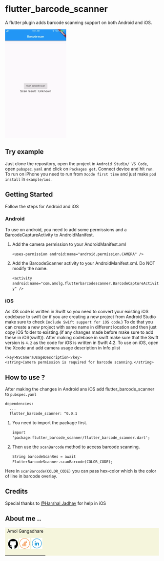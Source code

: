# flutter_barcode_scanner

A flutter plugin adds barcode scanning support on both Android and iOS.

![Demo gif](https://github.com/AmolGangadhare/MyProfileRepo/blob/master/flutter_barcode_scanning_demo.gif "Demo")


## Try example
Just clone the repository, open the project in `Android Studio/ VS Code`, open `pubspec.yaml` and click on `Packages get`.
Connect device and hit `run`. To run on iPhone you need to run from `Xcode first time` and just make `pod install` in `example/ios`.

## Getting Started 
Follow the steps for Android and iOS

### Android

To use on android, you need to add some permissions and a BarcodeCaptureActivity to AndroidManifest.
1. Add the camera permission to your AndroidManifest.xml

    `<uses-permission android:name="android.permission.CAMERA" />`

2. Add the BarcodeScanner activity to your AndroidManifest.xml. Do NOT modify the name.

    `<activity android:name="com.amolg.flutterbarcodescanner.BarcodeCaptureActivity" />`

### iOS

As iOS code is written in Swift so you need to convert your existing iOS codebase to swift (or if you are creating a new project from Android Studio make sure to check `Include Swift support for iOS code`.) 
To do that you can create a new project with same name in different location and then just copy iOS folder to existing.(if any changes made before make sure to add these in iOS(swift)).
After making codebase in swift make sure that the Swift version is `4.2` as the code for iOS is written in Swift 4.2. 
To use on iOS, open the Xcode and add camera usage description in Info.plist

    <key>NSCameraUsageDescription</key>
    <string>Camera permission is required for barcode scanning.</string>

## How to use ?

After making the changes in Android ans iOS add flutter_barcode_scanner to `pubspec.yaml`
    
    dependencies:
      ...
      flutter_barcode_scanner: ^0.0.1

1. You need to import the package first.

    `import 'package:flutter_barcode_scanner/flutter_barcode_scanner.dart';`
    
2. Then use the `scanBarcode` method to access barcode scanning.
    
    `String barcodeScanRes = await FlutterBarcodeScanner.scanBarcode(COLOR_CODE);`

Here in `scanBarcode(COLOR_CODE)` you can pass hex-color which is the color of line in barcode overlay.

## Credits
Special thanks to [@Harshal Jadhav](https://github.com/harshalrj25) for help in iOS

## About me ..

<table style="background-color:#F5F5DC">
    <tr>
    <td> 
    Amol Gangadhare
    <p align="center">
    <a href = "https://github.com/AmolGangadhare"><img src = "https://github.com/AmolGangadhare/MyProfileRepo/blob/master/git_hub_logo.png" width="32" height = "33"/></a>
    <a href = "https://stackoverflow.com/users/9823185/amol-g?tab=profile"><img src = "https://github.com/AmolGangadhare/MyProfileRepo/blob/master/stack_o_logo.svg" width="36" height="36"/></a>
    <a href = "https://www.linkedin.com/in/amolgangadhare/"><img src = "https://github.com/AmolGangadhare/MyProfileRepo/blob/master/linked_in_logo.svg" width="36" height="36"/></a>
    </p>
    </td>
    </tr> 
    </table>
